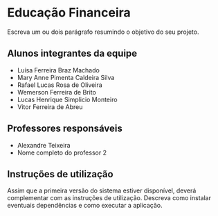 # Educação Financeira
Escreva um ou dois  parágrafo resumindo o objetivo do seu projeto.

## Alunos integrantes da equipe

* Luísa Ferreira Braz Machado
* Mary Anne Pimenta Caldeira Silva
* Rafael Lucas Rosa de Oliveira
* Wemerson Ferreira de Brito
* Lucas Henrique Simplicio Monteiro
* Vitor Ferreira de Abreu 

## Professores responsáveis

* Alexandre Teixeira
* Nome completo do professor 2

## Instruções de utilização

Assim que a primeira versão do sistema estiver disponível, deverá complementar com as instruções de utilização. Descreva como instalar eventuais dependências e como executar a aplicação.
